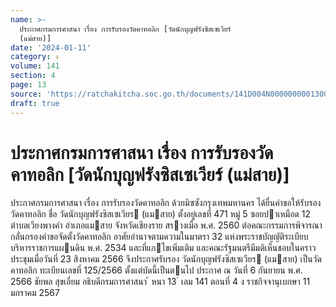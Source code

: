 ```yaml
---
name: >-
  ประกาศกรมการศาสนา เรื่อง การรับรองวัดคาทอลิก [วัดนักบุญฟรังซิสเซเวียร์
  (แม่สาย)]
date: '2024-01-11'
category: ง
volume: 141
section: 4
page: 13
source: 'https://ratchakitcha.soc.go.th/documents/141D004N0000000001300.pdf'
draft: true
---
```


# ประกาศกรมการศาสนา เรื่อง การรับรองวัดคาทอลิก [วัดนักบุญฟรังซิสเซเวียร์ (แม่สาย)]

ประกาศกรมการศาสนา เรื่อง การรับรองวัดคาทอลิก ด้วยมิซซังกรุงเทพมหานคร ได้ยื่นคําขอให้รับรองวัดคาทอลิก ชื่อ วัดนักบุญฟรังซิสเซเวียร (แมสาย) ตั้งอยู่เลขที่ 471 หมู่ 5 ซอยปาเหมือด 12 ตําบลเวียงพางคํา อําเภอแมสาย จังหวัดเชียงราย สรางเมื่อ พ.ศ. 2560 ต่อคณะกรรมการพิจารณากลั่นกรองคําขอจัดตั้งวัดคาทอลิก อาศัยอํานาจตามความในมาตรา 32 แห่งพระราชบัญญัติระเบียบบริหารราชการแผนดิน พ.ศ. 2534 และที่แกไขเพิ่มเติม และคณะรัฐมนตรีมีมติเห็นชอบในคราวประชุมเมื่อวันที่ 23 สิงหาคม 2566 จึงประกาศรับรอง วัดนักบุญฟรังซิสเซเวียร (แมสาย) เป็นวัดคาทอลิก ทะเบียนเลขที่ 125/2566 ตั้งแต่บัดนี้เป็นตนไป ประกาศ ณ วันที่ 6 กันยายน พ.ศ. 2566 ชัยพล สุขเอี่ยม อธิบดีกรมการศาสนา ้ หนา 13 ่ เลม 141 ตอนที่ 4 ง ราชกิจจานุเบกษา 11 มกราคม 2567
